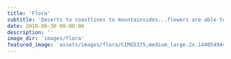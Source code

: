 ```yaml
---
title: 'Flora'
subtitle: 'Deserts to coastlines to mountainsides...flowers are able to adapt to all obstacles and spread their beauty.'
date: 2018-06-30 00:00:00
description: ''
image_dir: 'images/flora'
featured_image: 'assets/images/flora/CIMG5375,medium_large.2x.1440549441.jpg'
---
```

